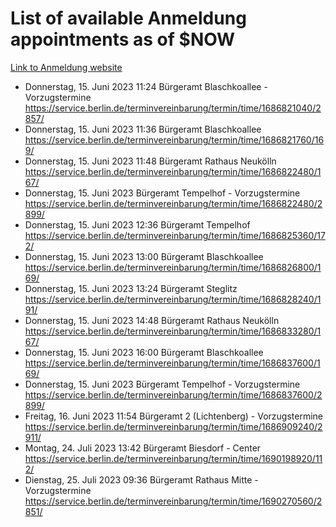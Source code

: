 # List of available Anmeldung appointments as of $NOW
[Link to Anmeldung website](https://service.berlin.de/terminvereinbarung/termin/tag.php?termin=1&anliegen[]=120686&dienstleisterlist=122210,122217,327316,122219,327312,122227,327314,122231,327346,122243,327348,122254,122252,329742,122260,329745,122262,329748,122271,327278,122273,327274,122277,327276,330436,122280,327294,122282,327290,122284,327292,122291,327270,122285,327266,122286,327264,122296,327268,150230,329760,122297,327286,122294,327284,122312,329763,122314,329775,122304,327330,122311,327334,122309,327332,317869,122281,327352,122279,329772,122283,122276,327324,122274,327326,122267,329766,122246,327318,122251,327320,122257,327322,122208,327298,122226,327300&herkunft=http%3A%2F%2Fservice.berlin.de%2Fdienstleistung%2F120686%2F)
- Donnerstag, 15. Juni 2023 11:24 Bürgeramt Blaschkoallee - Vorzugstermine https://service.berlin.de/terminvereinbarung/termin/time/1686821040/2857/
- Donnerstag, 15. Juni 2023 11:36 Bürgeramt Blaschkoallee https://service.berlin.de/terminvereinbarung/termin/time/1686821760/169/
- Donnerstag, 15. Juni 2023 11:48 Bürgeramt Rathaus Neukölln https://service.berlin.de/terminvereinbarung/termin/time/1686822480/167/
- Donnerstag, 15. Juni 2023  Bürgeramt Tempelhof - Vorzugstermine https://service.berlin.de/terminvereinbarung/termin/time/1686822480/2899/
- Donnerstag, 15. Juni 2023 12:36 Bürgeramt Tempelhof https://service.berlin.de/terminvereinbarung/termin/time/1686825360/172/
- Donnerstag, 15. Juni 2023 13:00 Bürgeramt Blaschkoallee https://service.berlin.de/terminvereinbarung/termin/time/1686826800/169/
- Donnerstag, 15. Juni 2023 13:24 Bürgeramt Steglitz https://service.berlin.de/terminvereinbarung/termin/time/1686828240/191/
- Donnerstag, 15. Juni 2023 14:48 Bürgeramt Rathaus Neukölln https://service.berlin.de/terminvereinbarung/termin/time/1686833280/167/
- Donnerstag, 15. Juni 2023 16:00 Bürgeramt Blaschkoallee https://service.berlin.de/terminvereinbarung/termin/time/1686837600/169/
- Donnerstag, 15. Juni 2023  Bürgeramt Tempelhof - Vorzugstermine https://service.berlin.de/terminvereinbarung/termin/time/1686837600/2899/
- Freitag, 16. Juni 2023 11:54 Bürgeramt 2 (Lichtenberg) - Vorzugstermine https://service.berlin.de/terminvereinbarung/termin/time/1686909240/2911/
- Montag, 24. Juli 2023 13:42 Bürgeramt Biesdorf - Center https://service.berlin.de/terminvereinbarung/termin/time/1690198920/112/
- Dienstag, 25. Juli 2023 09:36 Bürgeramt Rathaus Mitte - Vorzugstermine https://service.berlin.de/terminvereinbarung/termin/time/1690270560/2851/
